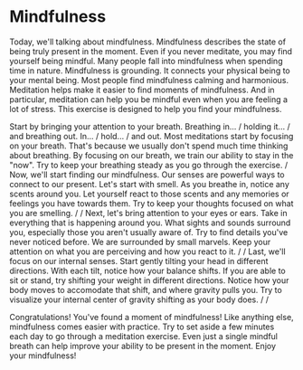 # Mindfulness
Today, we'll talking about mindfulness.
Mindfulness describes the state of being truly present in the moment.
Even if you never meditate, you may find yourself being mindful.
Many people fall into mindfulness when spending time in nature.
Mindfulness is grounding. It connects your physical being to your mental being.
Most people find mindfulness calming and harmonious.
Meditation helps make it easier to find moments of mindfulness.
And in particular, meditation can help you be mindful even when you are feeling a lot of stress.
This exercise is designed to help you find your mindfulness.

Start by bringing your attention to your breath.
Breathing in... / holding it... / and breathing out.
In... / hold... / and out.
Most meditations start by focusing on your breath.
That's because we usually don't spend much time thinking about breathing. 
By focusing on our breath, we train our ability to stay in the "now".
Try to keep your breathing steady as you go through the exercise.
/
Now, we'll start finding our mindfulness.
Our senses are powerful ways to connect to our present. Let's start with smell. 
As you breathe in, notice any scents around you. 
Let yourself react to those scents and any memories or feelings you have towards them.
Try to keep your thoughts focused on what you are smelling.
/
/
Next, let's bring attention to your eyes or ears.
Take in everything that is happening around you.
What sights and sounds surround you, especially those you aren't usually aware of.
Try to find details you've never noticed before. We are surrounded by small marvels.
Keep your attention on what you are perceiving and how you react to it.
/
/
Last, we'll focus on our internal senses.
Start gently tilting your head in different directions.
With each tilt, notice how your balance shifts.
If you are able to sit or stand, try shifting your weight in different directions.
Notice how your body moves to accomodate that shift, and where gravity pulls you.
Try to visualize your internal center of gravity shifting as your body does.
/
/

Congratulations! You've found a moment of mindfulness!
Like anything else, mindfulness comes easier with practice.
Try to set aside a few minutes each day to go through a meditation exercise.
Even just a single mindful breath can help improve your ability to be present in the moment.
Enjoy your mindfulness!

[_meta:author]:- "Kip"
[_meta:tags]:- "knowledge,mindfulness"
[_meta:date-added]:- "2023-05-07T00:00:00.000"